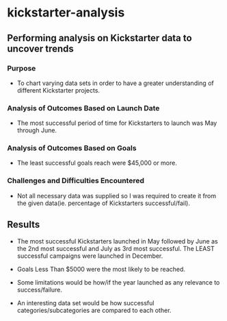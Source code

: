 # kickstarter-analysis

## Performing analysis on Kickstarter data to uncover trends

### Purpose

- To chart varying data sets in order to have a greater understanding of different Kickstarter projects. 

### Analysis of Outcomes Based on Launch Date

- The most successful period of time for Kickstarters to launch was May through June.

### Analysis of Outcomes Based on Goals

- The least successful goals reach were $45,000 or more.

### Challenges and Difficulties Encountered

- Not all necessary data was supplied so I was required to create it from the given data(ie. percentage of Kickstarters successful/fail).

## Results

- The most successful Kickstarters launched in May followed by June as the 2nd most successful and July as 3rd most successful. The LEAST successful campaigns were launched in December.

- Goals Less Than $5000 were the most likely to be reached.

- Some limitations would be how/if the year launched as any relevance to success/failure.

- An interesting data set would be how successful categories/subcategories are compared to each other. 
